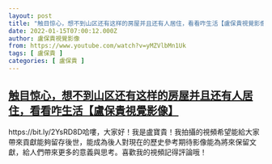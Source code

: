 ```yaml
---
layout: post
title: "触目惊心，想不到山区还有这样的房屋并且还有人居住，看看咋生活【盧保貴視覺影像】"
date: 2022-01-15T07:00:12.000Z
author: 盧保貴視覺影像
from: https://www.youtube.com/watch?v=yMZVlbMn1Uk
tags: [ 盧保貴 ]
categories: [ 盧保貴 ]
---
```

<!--1642230012000-->
[触目惊心，想不到山区还有这样的房屋并且还有人居住，看看咋生活【盧保貴視覺影像】](https://www.youtube.com/watch?v=yMZVlbMn1Uk)
------

<div>
https://bit.ly/2YsRD8D哈嘍，大家好！我是盧寶貴！我拍攝的視頻希望能給大家帶來貢獻能夠留存後世，能成為後人對現在的歷史參考期待影像能為將來保留文獻，給人們帶來更多的意義與思考。喜歡我的視頻記得評論哦！
</div>
